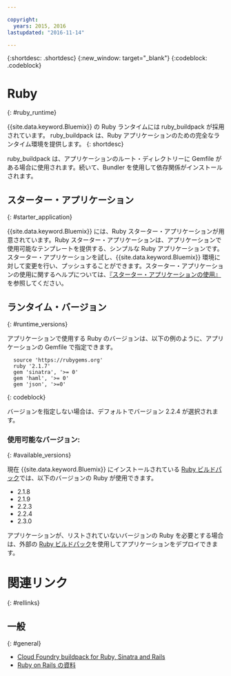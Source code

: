 ```yaml
---

copyright:
  years: 2015, 2016
lastupdated: "2016-11-14"

---
```


{:shortdesc: .shortdesc}
{:new_window: target="_blank"}
{:codeblock: .codeblock}

# Ruby
{: #ruby_runtime}

{{site.data.keyword.Bluemix}} の Ruby ランタイムには ruby_buildpack が採用されています。
ruby_buildpack は、Ruby アプリケーションのための完全なランタイム環境を提供します。
{: shortdesc}

ruby_buildpack は、アプリケーションのルート・ディレクトリーに Gemfile がある場合に使用されます。続いて、Bundler を使用して依存関係がインストールされます。

## スターター・アプリケーション
{: #starter_application}

{{site.data.keyword.Bluemix}} には、Ruby スターター・アプリケーションが用意されています。Ruby スターター・アプリケーションは、アプリケーションで使用可能なテンプレートを提供する、シンプルな Ruby アプリケーションです。スターター・アプリケーションを試し、{{site.data.keyword.Bluemix}} 環境に対して変更を行い、プッシュすることができます。スターター・アプリケーションの使用に関するヘルプについては、[『スターター・アプリケーションの使用』](/docs/cfapps/starter_app_usage.html)を参照してください。

## ランタイム・バージョン
{: #runtime_versions}

アプリケーションで使用する Ruby のバージョンは、以下の例のように、アプリケーションの Gemfile で指定できます。


```
  source 'https://rubygems.org'
  ruby '2.1.7'
  gem 'sinatra', '>= 0'
  gem 'haml', '>= 0'
  gem 'json', '>=0'
```
{: codeblock}

バージョンを指定しない場合は、デフォルトでバージョン 2.2.4 が選択されます。

### 使用可能なバージョン:
{: #available_versions}

現在 {{site.data.keyword.Bluemix}} にインストールされている [Ruby ビルドパック](https://github.com/cloudfoundry/ruby-buildpack/releases/tag/v1.6.16)では、以下のバージョンの Ruby が使用できます。

* 2.1.8
* 2.1.9
* 2.2.3
* 2.2.4
* 2.3.0

アプリケーションが、リストされていないバージョンの Ruby を必要とする場合は、外部の [Ruby ビルドパック](https://github.com/cloudfoundry/ruby-buildpack)を使用してアプリケーションをデプロイできます。

# 関連リンク
{: #rellinks}
## 一般
{: #general}
* [Cloud Foundry buildpack for Ruby, Sinatra and Rails](https://github.com/cloudfoundry/cf-buildpack-ruby)
* [Ruby on Rails の資料](http://api.rubyonrails.org/)
